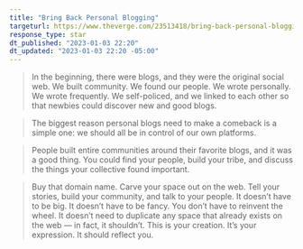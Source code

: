 ```yaml
---
title: "Bring Back Personal Blogging"
targeturl: https://www.theverge.com/23513418/bring-back-personal-blogging 
response_type: star
dt_published: "2023-01-03 22:20"
dt_updated: "2023-01-03 22:20 -05:00"
---
```


> In the beginning, there were blogs, and they were the original social web. We built community. We found our people. We wrote personally. We wrote frequently. We self-policed, and we linked to each other so that newbies could discover new and good blogs. 

> The biggest reason personal blogs need to make a comeback is a simple one: we should all be in control of our own platforms. 

> People built entire communities around their favorite blogs, and it was a good thing. You could find your people, build your tribe, and discuss the things your collective found important. 

> Buy that domain name. Carve your space out on the web. Tell your stories, build your community, and talk to your people. It doesn’t have to be big. It doesn’t have to be fancy. You don’t have to reinvent the wheel. It doesn’t need to duplicate any space that already exists on the web — in fact, it shouldn’t. This is your creation. It’s your expression. It should reflect you. 
